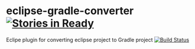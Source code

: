 # eclipse-gradle-converter [![Stories in Ready](https://badge.waffle.io/anbestephen/eclipse-gradle-converter.svg?label=ready&title=Ready)](http://waffle.io/anbestephen/eclipse-gradle-converter)

Eclipe plugin for converting eclipse project to Gradle project  [![Build Status](https://travis-ci.org/anbestephen/eclipse-gradle-converter.svg)](https://travis-ci.org/anbestephen/eclipse-gradle-converter)
